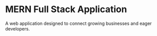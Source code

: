 # MERN Full Stack Application

A web application designed to connect growing businesses and eager developers.
